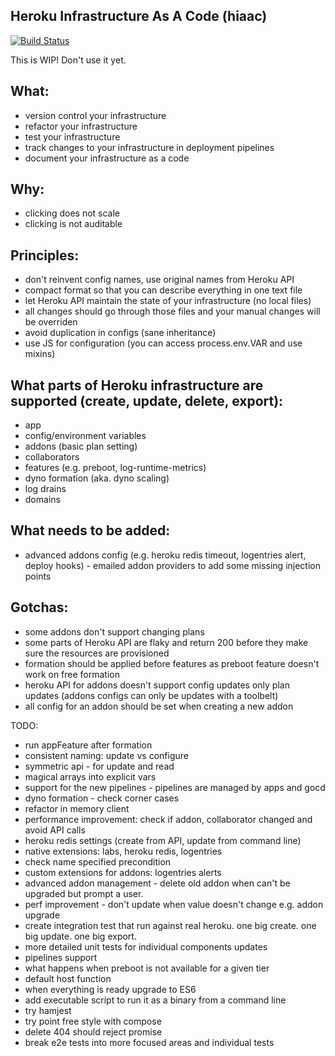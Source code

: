 Heroku Infrastructure As A Code (hiaac)
-------

[![Build Status](https://travis.schibsted.io/snt/hiaac.svg?token=rZVkndZyUmroq3r7Jeyx&branch=master)](https://travis.schibsted.io/snt/hiaac)

This is WIP! Don't use it yet.

What:
------
- version control your infrastructure 
- refactor your infrastructure
- test your infrastructure 
- track changes to your infrastructure in deployment pipelines
- document your infrastructure as a code

Why:
------
- clicking does not scale
- clicking is not auditable

Principles:
------
- don't reinvent config names, use original names from Heroku API
- compact format so that you can describe everything in one text file
- let Heroku API maintain the state of your infrastructure (no local files)
- all changes should go through those files and your manual changes will be overriden 
- avoid duplication in configs (sane inheritance)
- use JS for configuration (you can access process.env.VAR and use mixins)

What parts of Heroku infrastructure are supported (create, update, delete, export):
------
- app
- config/environment variables
- addons (basic plan setting)
- collaborators
- features (e.g. preboot, log-runtime-metrics)
- dyno formation (aka. dyno scaling)
- log drains 
- domains

What needs to be added:
------
- advanced addons config (e.g. heroku redis timeout, logentries alert, deploy hooks) - emailed addon providers to add some missing injection points


Gotchas:
------
- some addons don't support changing plans
- some parts of Heroku API are flaky and return 200 before they make sure the resources are provisioned 
- formation should be applied before features as preboot feature doesn't work on free formation
- heroku API for addons doesn't support config updates only plan updates (addons configs can only be updates with a toolbelt)
- all config for an addon should be set when creating a new addon

TODO: 
- run appFeature after formation
- consistent naming: update vs configure
- symmetric api - for update and read
- magical arrays into explicit vars
- support for the new pipelines - pipelines are managed by apps and gocd
- dyno formation - check corner cases
- refactor in memory client
- performance improvement: check if addon, collaborator changed and avoid API calls
- heroku redis settings (create from API, update from command line)
- native extensions: labs, heroku redis, logentries
- check name specified precondition
- custom extensions for addons: logentries alerts
- advanced addon management - delete old addon when can't be upgraded but prompt a user. 
- perf improvement - don't update when value doesn't change e.g. addon upgrade
- create integration test that run against real heroku. one big create. one big update. one big export.
- more detailed unit tests for individual components updates
- pipelines support
- what happens when preboot is not available for a given tier
- default host function
- when everything is ready upgrade to ES6
- add executable script to run it as a binary from a command line
- try hamjest
- try point free style with compose
- delete 404 should reject promise
- break e2e tests into more focused areas and individual tests
